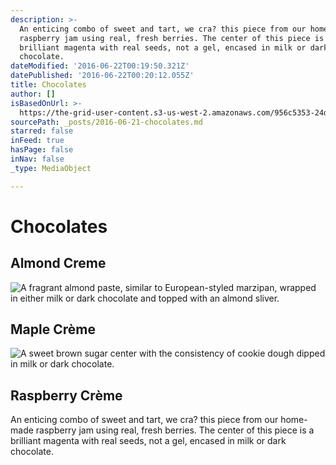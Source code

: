 ```yaml
---
description: >-
  An enticing combo of sweet and tart, we cra? this piece from our home-made
  raspberry jam using real, fresh berries. The center of this piece is a
  brilliant magenta with real seeds, not a gel, encased in milk or dark
  chocolate.
dateModified: '2016-06-22T00:19:50.321Z'
datePublished: '2016-06-22T00:20:12.055Z'
title: Chocolates
author: []
isBasedOnUrl: >-
  https://the-grid-user-content.s3-us-west-2.amazonaws.com/956c5353-24d8-4b34-838a-8768b61b5a0d.jpg
sourcePath: _posts/2016-06-21-chocolates.md
starred: false
inFeed: true
hasPage: false
inNav: false
_type: MediaObject

---
```

# Chocolates

## Almond Creme
![ A  fragrant  almond  paste,  similar  to  European-­styled  marzipan,  wrapped  in  either  milk  or  dark  chocolate  and  topped  with  an  almond  sliver.](https://the-grid-user-content.s3-us-west-2.amazonaws.com/f5ed5f50-935b-4244-86b3-eac40ef34ef2.jpg)

## Maple Crème
![ A  sweet  brown  sugar  center  with  the  consistency  of  cookie  dough  dipped  in  milk  or  dark  chocolate.](https://the-grid-user-content.s3-us-west-2.amazonaws.com/77b0898f-612a-41f0-9148-20dc3212c7ef.jpg)

## Raspberry Crème

An enticing combo of sweet and tart, we cra? this piece from our home-made raspberry jam using real, fresh berries. The center of this piece is a brilliant magenta with real seeds, not a gel, encased in milk or dark chocolate.